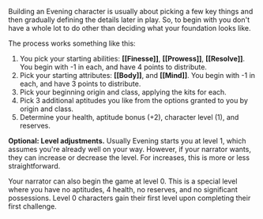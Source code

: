Building an Evening character is usually about picking a few key things and then gradually defining the details later in play. So, to begin with you don't have a whole lot to do other than deciding what your foundation looks like.

The process works something like this:

1. You pick your starting abilities: **[[Finesse]]**, **[[Prowess]]**, **[[Resolve]]**. You begin with -1 in each, and have 4 points to distribute.
2. Pick your starting attributes: **[[Body]]**, and **[[Mind]]**. You begin with -1 in each, and have 3 points to distribute.
3. Pick your beginning origin and class, applying the kits for each.
5. Pick 3 additional aptitudes you like from the options granted to you by origin and class.
6. Determine your health, aptitude bonus (+2), character level (1), and reserves.

**Optional: Level adjustments.** Usually Evening starts you at level 1, which assumes you're already well on your way. However, if your narrator wants, they can increase or decrease the level. For increases, this is more or less straightforward.

Your narrator can also begin the game at level 0. This is a special level where you have no aptitudes, 4 health, no reserves, and no significant possessions. Level 0 characters gain their first level upon completing their first challenge.

